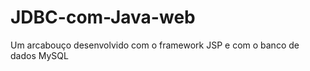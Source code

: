 JDBC-com-Java-web
=================

Um arcabouço desenvolvido com o framework JSP e com o banco de dados MySQL